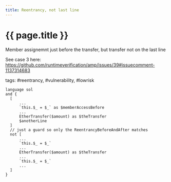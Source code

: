 ```yaml
---
title: Reentrancy, not last line
---
```

# {{ page.title }}

Member assignemnt just before the transfer, but transfer not on the last line

See case 3 here: https://github.com/runtimeverification/amp/issues/39#issuecomment-1137314683

tags: #reentrancy, #vulnerability, #lowrisk
```solidity
language sol
and {
  [ 
      ...
      `this.$_ = $_` as $memberAccessBefore
      ...
      EtherTransfer($amount) as $theTransfer
      $anotherLine
  ]
  // just a guard so only the ReentrancyBeforeAndAfter matches
  not [ 
      ...
      `this.$_ = $_`
      ...
      EtherTransfer($amount) as $theTransfer
      ...
      `this.$_ = $_`
      ...
  ]
}
```
